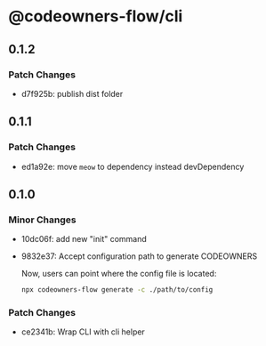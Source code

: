# @codeowners-flow/cli

## 0.1.2

### Patch Changes

- d7f925b: publish dist folder

## 0.1.1

### Patch Changes

- ed1a92e: move `meow` to dependency instead devDependency

## 0.1.0

### Minor Changes

- 10dc06f: add new "init" command
- 9832e37: Accept configuration path to generate CODEOWNERS

  Now, users can point where the config file is located:

  ```bash
  npx codeowners-flow generate -c ./path/to/config
  ```

### Patch Changes

- ce2341b: Wrap CLI with cli helper
